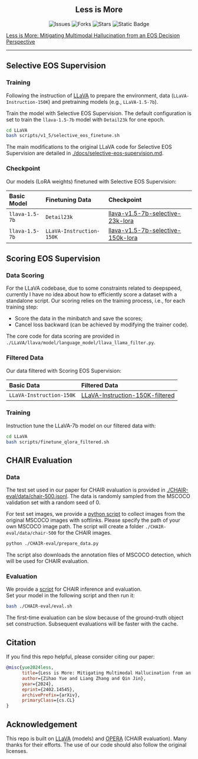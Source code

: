 <div>
  <h2 align="center">
    Less is More
  </h2>
</div>

<p align="center">
    <a >
       <img alt="Issues" src="https://img.shields.io/github/issues/yuezih/less-is-more?color=blueviolet" />
  	</a>
    <a >
       <img alt="Forks" src="https://img.shields.io/github/forks/yuezih/less-is-more?color=orange" />
  	</a>
    <a >
       <img alt="Stars" src="https://img.shields.io/github/stars/yuezih/less-is-more?color=ff69b4" />
  	</a>
    <a >
      <img alt="Static Badge" src="https://img.shields.io/badge/arXiv-2402.14545-b31b1b?style=flat&link=https%3A%2F%2Farxiv.org%2Fabs%2F2402.14545">
  	</a>
    <br />
</p>


[Less is More: Mitigating Multimodal Hallucination from an EOS Decision Perspective](https://arxiv.org/abs/2402.14545)

---

## Selective EOS Supervision

### Training

Following the instruction of [LLaVA](https://github.com/haotian-liu/LLaVA) to prepare the environment, data (`LLaVA-Instruction-150K`) and pretraining models (e.g., `LLaVA-1.5-7b`). 

Train the model with Selective EOS Supervision. The default configuration is set to train the `llava-1.5-7b` model with `Detail23k` for one epoch.

```bash
cd LLaVA
bash scripts/v1_5/selective_eos_finetune.sh
```
The main modifications to the original LLaVA code for Selective EOS Supervision are detailed in [./docs/selective-eos-supervision.md](./docs/selective-eos-supervision.md).

### Checkpoint

Our models (LoRA weights) finetuned with Selective EOS Supervision:

Basic Model | Finetuning Data | Checkpoint
 :- | :- | :-
`llava-1.5-7b` | `Detail23k` | [llava-v1.5-7b-selective-23k-lora](https://huggingface.co/yuezih/llava-v1.5-7b-selective-23k-lora)
`llava-1.5-7b` | `LLaVA-Instruction-150K` | [llava-v1.5-7b-selective-150k-lora](https://huggingface.co/yuezih/llava-v1.5-7b-selective-150k-lora)


## Scoring EOS Supervision

### Data Scoring

For the LLaVA codebase, due to some constraints related to deepspeed, currently I have no idea about how to efficiently score a dataset with a standalone script. Our scoring relies on the training process, i.e., for each training step:
- Score the data in the minibatch and save the scores;
- Cancel loss backward (can be achieved by modifying the trainer code).

The core code for data scoring are provided in `./LLaVA/llava/model/language_model/llava_llama_filter.py`.

### Filtered Data

Our data filtered with Scoring EOS Supervision:

Basic Data | Filtered Data
:- | :-
`LLaVA-Instruction-150K` | [LLaVA-Instruction-150K-filtered](./LLaVA/playground/data/llava_instruction_150k_filtered.json)

### Training

Instruction tune the LLaVA-7b model on our filtered data with:

```bash
cd LLaVA
bash scripts/finetune_qlora_filtered.sh
```


## CHAIR Evaluation

### Data

The test set used in our paper for CHAIR evaluation is provided in [./CHAIR-eval/data/chair-500.jsonl](./CHAIR-eval/data/chair-500.jsonl). The data is randomly sampled from the MSCOCO validation set with a random seed of 0.

For test set images, we provide a [python script](./CHAIR-eval/prepare_data.py) to collect images from the original MSCOCO images with softlinks. Please specify the path of your own MSCOCO image path. The script will create a folder `./CHAIR-eval/data/chair-500` for the CHAIR images.

```bash
python ./CHAIR-eval/prepare_data.py
```
The script also downloads the annotation files of MSCOCO detection, which will be used for CHAIR evaluation.

### Evaluation

We provide a [script](./CHAIR-eval/eval.sh) for CHAIR inference and evaluation.  
Set your model in the following script and then run it:

```bash
bash ./CHAIR-eval/eval.sh
```
The first-time evaluation can be slow because of the ground-truth object set construction. Subsequent evaluations will be faster with the cache.


## Citation

If you find this repo helpful, please consider citing our paper:

```bibtex
@misc{yue2024less,
      title={Less is More: Mitigating Multimodal Hallucination from an EOS Decision Perspective}, 
      author={Zihao Yue and Liang Zhang and Qin Jin},
      year={2024},
      eprint={2402.14545},
      archivePrefix={arXiv},
      primaryClass={cs.CL}
}
```

## Acknowledgement

This repo is built on [LLaVA](https://github.com/haotian-liu/LLaVA) (models) and [OPERA](https://github.com/shikiw/OPERA) (CHAIR evaluation). Many thanks for their efforts. The use of our code should also follow the original licenses.